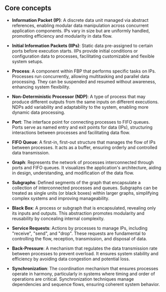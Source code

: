 ## Core concepts

- **Information Packet (IP)**: A discrete data unit managed via abstract references, enabling modular data manipulation
  across concurrent application components. IPs vary in size but are uniformly handled, promoting efficiency and
  modularity in data flow.

- **Initial Information Packets (IIPs)**: Static data pre-assigned to certain ports before execution starts. IIPs
  provide initial conditions or configuration data to processes, facilitating customizable and flexible system setups.

- **Process**: A component within FBP that performs specific tasks on IPs. Processes run concurrently, allowing
  multitasking and parallel data processing. They can be suspended and resumed without awareness, enhancing system
  flexibility.

- **Non-Deterministic Processor (NDP)**: A type of process that may produce different outputs from the same inputs on
  different executions. NDPs add variability and adaptability to the system, enabling more dynamic data processing.

- **Port**: The interface point for connecting processes to FIFO queues. Ports serve as named entry and exit points for
  data (IPs), structuring interactions between processes and facilitating data flow.

- **FIFO Queue**: A first-in, first-out structure that manages the flow of IPs between processes. It acts as a buffer,
  ensuring orderly and controlled data transmission.

- **Graph**: Represents the network of processes interconnected through ports and FIFO queues. It visualizes the
  application's architecture, aiding in design, understanding, and modification of the data flow.

- **Subgraphs**: Defined segments of the graph that encapsulate a collection of interconnected processes and queues.
  Subgraphs can be treated as single units (or black boxes) within larger graphs, simplifying complex systems and
  improving manageability.

- **Black Box**: A process or subgraph that is encapsulated, revealing only its inputs and outputs. This abstraction
  promotes modularity and reusability by concealing internal complexity.

- **Service Requests**: Actions by processes to manage IPs, including "receive", "send", and "drop". These requests are
  fundamental to controlling the flow, reception, transmission, and disposal of data.

- **Back-Pressure**: A mechanism that regulates the data transmission rate between processes to prevent overload. It
  ensures system stability and efficiency by avoiding data congestion and potential loss.

- **Synchronization**: The coordination mechanism that ensures processes operate in harmony, particularly in systems
  where timing and order of operations are critical. Synchronization techniques manage dependencies and sequence flows,
  ensuring coherent system behavior.
